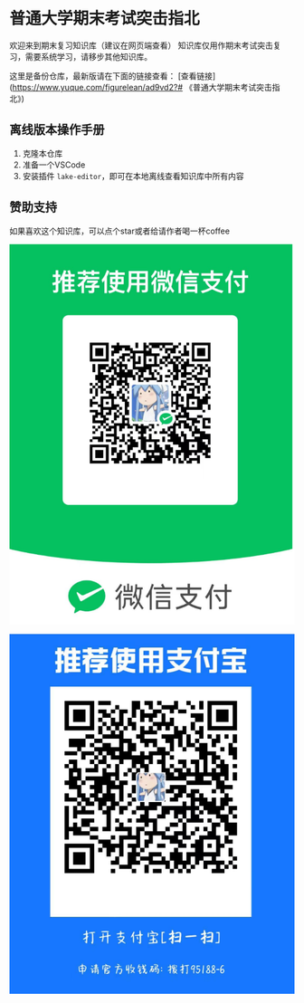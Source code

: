 # 普通大学期末考试突击指北

欢迎来到期末复习知识库（建议在网页端查看）
知识库仅用作期末考试突击复习，需要系统学习，请移步其他知识库。

这里是备份仓库，最新版请在下面的链接查看：
[查看链接](https://www.yuque.com/figurelean/ad9vd2?# 《普通大学期末考试突击指北》)

## 离线版本操作手册

1. 克隆本仓库
2. 准备一个VSCode
3. 安装插件 `lake-editor`，即可在本地离线查看知识库中所有内容

## 赞助支持

如果喜欢这个知识库，可以点个star或者给请作者喝一杯coffee

![WX Pay](<images/image (1).png>)

![Ali Pay](<images/image (2).png>)
